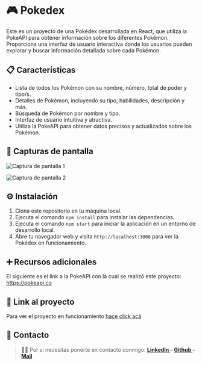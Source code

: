 # 🎮 Pokedex

Este es un proyecto de una Pokédex desarrollada en React, que utiliza la PokeAPI para obtener información sobre los diferentes Pokémon. Proporciona una interfaz de usuario interactiva donde los usuarios pueden explorar y buscar información detallada sobre cada Pokémon.

## 📋 Características

- Lista de todos los Pokémon con su nombre, número, total de poder y tipo/s.
- Detalles de Pokémon, incluyendo su tipo, habilidades, descripción y más.
- Búsqueda de Pokémon por nombre y tipo.
- Interfaz de usuario intuitiva y atractiva.
- Utiliza la PokeAPI para obtener datos precisos y actualizados sobre los Pokémon.

## 📸 Capturas de pantalla

![Captura de pantalla 1](https://github.com/user-attachments/assets/0108252e-98da-4d3e-b9c2-63eeb168b5a8)

![Captura de pantalla 2](https://github.com/user-attachments/assets/ae3f1ec1-2eed-4d8d-a5d4-4d3ea54c31b3)

## ⚙ Instalación

1. Clona este repositorio en tu máquina local.
2. Ejecuta el comando `npm install` para instalar las dependencias.
3. Ejecuta el comando `npm start` para iniciar la aplicación en un entorno de desarrollo local.
4. Abre tu navegador web y visita `http://localhost:3000` para ver la Pokédex en funcionamiento.

## ➕ Recursos adicionales

El siguiente es el link a la PokeAPI con la cual se realizó este proyecto: https://pokeapi.co

## 🔗 Link al proyecto

Para ver el proyecto en funcionamiento [hace click acá](https://pokedex.crafting-things.com/pokemons)

## 📩 Contacto

>🙋‍♀️ Por si necesitas ponerte en contacto conmigo: **[LinkedIn ](https://www.linkedin.com/in/florencia-collosso/) - [Github ](https://github.com/FlorCollosso) - [Mail ](mailto:florcollosso@gmail.com?subject=Mensaje%20desde%20Github&body=Hola!%20Vi%20tu%20repositorio%20en%20Github.)**
